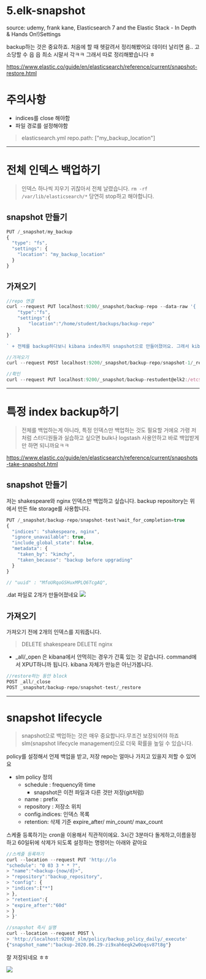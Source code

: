 # 5.elk-snapshot

source: udemy, frank kane, Elasticsearch 7 and the Elastic Stack - In Depth & Hands On!)Settings

 backup하는 것은 중요하죠.  처음에 할 때 헷갈려서 정리해봤어요
데이터 날리면 음.. 고소당할 수 읍 읍 최소 시말서 각ㅋㅋ
그래서 따로 정리해봤습니다 ㅎ

https://www.elastic.co/guide/en/elasticsearch/reference/current/snapshot-restore.html

# 주의사항
- indices를 close 해야함
- 파일 경로를 설정해야함

 >  elasticsearch.yml 
 >   repo.path: ["my_backup_location"]

---
# 전체 인덱스 백업하기
> 인덱스 하나씩 지우기 귀찮아서 전체 날렸습니다.
> `rm -rf /var/lib/elasticsearch/*`
> 당연히 stop하고 해야합니다.

## snapshot 만들기
``` javascript
PUT /_snapshot/my_backup
{
  "type": "fs",
  "settings": {
    "location": "my_backup_location"
  }
}
```

## 가져오기
``` javascript
//repo 연결
curl --request PUT localhost:9200/_snapshot/backup-repo --data-raw '{
	"type":"fs",
	"settings":{
		"location":"/home/student/backups/backup-repo"
	}
}'

` + 전체를 backup하다보니 kibana index까지 snapshot으로 만들어졌어요. 그래서 kibana를 키지 않고 command로 실행했습니다.`

//가져오기
curl --request POST localhost:9200/_snapshot/backup-repo/snapshot-1/_restore

//확인
curl --request PUT localhost:9200/_snapshot/backup-restudent@elk2:/etc$ curl get localhost:9200/_cat/indices

```
---

# 특정 index backup하기
> 전체를 백업하는게 아니라, 특정 인덱스만 백업하는 것도 필요할 거에요
> 가령 저처럼 스터디원들과 실습하고 싶으면 bulk나 logstash 사용안하고 바로 백업받게만 하면 되니까요ㅋㅋ

https://www.elastic.co/guide/en/elasticsearch/reference/current/snapshots-take-snapshot.html

## snapshot 만들기
저는 shakespeare와 nginx 인덱스만 백업하고 싶습니다.
backup repository는 위에서 만든 file storage를 사용합니다.

``` javascript
PUT /_snapshot/backup-repo/snapshot-test?wait_for_completion=true
{
  "indices": "shakespeare, nginx",
  "ignore_unavailable": true,
  "include_global_state": false,
  "metadata": {
    "taken_by": "kimchy",
    "taken_because": "backup before upgrading"
  }
}

// "uuid" : "MfoURqoGSHuxMPLQ6TcgAQ",
```
.dat 파일로 2개가 만들어졌네요
![](https://images.velog.io/images/deet1107/post/368f9866-449d-4f4c-a22f-a2bcd3146f1a/image.png)


## 가져오기
가져오기 전에 2개의 인덱스를 지워줍니다.
> DELETE shakespeare
> DELETE nginx

+ _all/_open 은 kibana에서 안먹히는 경우가 간혹 있는 것 같습니다.
command에서 XPUT하니까 됩니다. kibana 자체가 만능은 아닌가봅니다.
``` javascript
//restore하는 동안 block
POST _all/_close
POST _snapshot/backup-repo/snapshot-test/_restore

```
---

# snapshot lifecycle

> snapshot으로 백업하는 것은 매우 중요합니다.무조건 보장되어야 하죠
> slm(snapshot lifecycle management)으로 더욱 확률을 높일 수 있습니다.

policy를 설정해서 언제 백업을 받고, 저장 repo는 얼마나 가지고 있을지 저할 수 있어요

-  slm policy 정의
    - schedule : frequency와 time
       - snapshot은 이전 파일과 다른 것만 저장(git처럼)
    - name : prefix
    - repository : 저장소 위치
    - config.indices: 인덱스 목록
    - retention: 삭제 기준 expire_after/ min_count/ max_count

스케줄 등록하기는 cron을 이용해서 직관적이에요. 3시간 3분마다 돌게하고,이름을정하고 60일뒤에 삭제가 되도록 설정하는 명령어는 아래와 같아요
``` javascript
//스케줄 등록하기
curl --location --request PUT 'http://lo
"schedule": "0 03 3 * * ?",
> "name":"<backup-{now/d}>",
> "repository":"backup_repository",
> "config": {
> "indices":["*"]
> },
> "retention":{
> "expire_after":"60d"
> }
> }'

//snapshot 즉시 실행
curl --location --request POST \
> 'http://localhost:9200/_slm/policy/backup_policy_daily/_execute'
{"snapshot_name":"backup-2020.06.29-zi9xah6eqk2w0oqsv87t8g"}

```
잘 저장되네요 ㅎㅎ

![](https://images.velog.io/images/deet1107/post/eab11ce1-4332-4dd7-a796-44f588d1b54b/image.png)